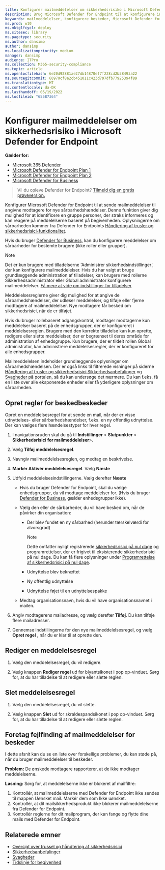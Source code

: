 ```yaml
---
title: Konfigurer mailmeddelelser om sikkerhedsrisiko i Microsoft Defender for Endpoint
description: Brug Microsoft Defender for Endpoint til at konfigurere indstillinger for mailbeskeder for sårbarhedshændelser.
keywords: mailmeddelelser, konfigurere beskeder, Microsoft Defender for Endpoint, Microsoft Defender for Endpoint meddelelser, Microsoft Defender for Endpoint beskeder, Windows Enterprise, Windows Education
ms.prod: w10
ms.mktglfcycl: deploy
ms.sitesec: library
ms.pagetype: security
ms.author: dansimp
author: dansimp
ms.localizationpriority: medium
manager: dansimp
audience: ITPro
ms.collection: M365-security-compliance
ms.topic: article
ms.openlocfilehash: 6e20d92881ae27db14870ef7f228cd2b38493a22
ms.sourcegitcommit: 60970cf8a2cb451011c423d797dfb77925394f89
ms.translationtype: MT
ms.contentlocale: da-DK
ms.lasthandoff: 05/19/2022
ms.locfileid: "65587364"
---
```

# <a name="configure-vulnerability-email-notifications-in-microsoft-defender-for-endpoint"></a>Konfigurer mailmeddelelser om sikkerhedsrisiko i Microsoft Defender for Endpoint

**Gælder for:**
- [Microsoft 365 Defender](https://go.microsoft.com/fwlink/?linkid=2118804)
- [Microsoft Defender for Endpoint Plan 1](https://go.microsoft.com/fwlink/p/?linkid=2154037)
- [Microsoft Defender for Endpoint Plan 2](https://go.microsoft.com/fwlink/p/?linkid=2154037)
- [Microsoft Defender for Business](../defender-business/mdb-overview.md)

> Vil du opleve Defender for Endpoint? [Tilmeld dig en gratis prøveversion.](https://signup.microsoft.com/create-account/signup?products=7f379fee-c4f9-4278-b0a1-e4c8c2fcdf7e&ru=https://aka.ms/MDEp2OpenTrial?ocid=docs-wdatp-emailconfig-abovefoldlink)

Konfigurer Microsoft Defender for Endpoint til at sende mailmeddelelser til angivne modtagere for nye sårbarhedshændelser. Denne funktion giver dig mulighed for at identificere en gruppe personer, der straks informeres og kan reagere på meddelelserne baseret på begivenheden. Oplysningerne om sårbarheden kommer fra Defender for Endpoints [Håndtering af trusler og sikkerhedsrisici-funktionalitet](next-gen-threat-and-vuln-mgt.md).

Hvis du bruger [Defender for Business](../defender-business/mdb-overview.md), kan du konfigurere meddelelser om sårbarheder for bestemte brugere (ikke roller eller grupper).

> [!NOTE]
> Det er kun brugere med tilladelserne 'Administrer sikkerhedsindstillinger', der kan konfigurere mailmeddelelser. Hvis du har valgt at bruge grundlæggende administration af tilladelser, kan brugere med rollerne Sikkerhedsadministrator eller Global administrator konfigurere mailmeddelelser. [Få mere at vide om indstillinger for tilladelser](user-roles.md)

Meddelelsesreglerne giver dig mulighed for at angive de sårbarhedshændelser, der udløser meddelelser, og tilføje eller fjerne modtagere af mailmeddelelser. Nye modtagere får besked om sikkerhedsrisici, når de er tilføjet.

Hvis du bruger rollebaseret adgangskontrol, modtager modtagerne kun meddelelser baseret på de enhedsgrupper, der er konfigureret i meddelelsesreglen. Brugere med den korrekte tilladelse kan kun oprette, redigere eller slette meddelelser, der er begrænset til deres område for administration af enhedsgruppe. Kun brugere, der er tildelt rollen Global administrator, kan administrere meddelelsesregler, der er konfigureret for alle enhedsgrupper.

Mailmeddelelsen indeholder grundlæggende oplysninger om sårbarhedshændelsen. Der er også links til filtrerede visninger på siderne [Håndtering af trusler og sikkerhedsrisici Sikkerhedsanbefalinger](tvm-security-recommendation.md) og [Svagheder](tvm-weaknesses.md) på portalen, så du kan undersøge det nærmere. Du kan f.eks. få en liste over alle eksponerede enheder eller få yderligere oplysninger om sårbarheden.

## <a name="create-rules-for-alert-notifications"></a>Opret regler for beskedbeskeder

Opret en meddelelsesregel for at sende en mail, når der er visse udnyttelses- eller sårbarhedshændelser, f.eks. en ny offentlig udnyttelse. Der kan vælges flere hændelsestyper for hver regel.

1. I navigationsruden skal du gå til **Indstillinger** \> **Slutpunkter** \> **Sikkerhedsrisici for mailmeddelelser**\>.

2. Vælg **Tilføj meddelelsesregel**.

3. Navngiv mailmeddelelsesreglen, og medtag en beskrivelse.

4. **Markér Aktivér meddelelsesregel**. Vælg **Næste**

5. Udfyld meddelelsesindstillingerne. Vælg derefter **Næste**

    - Hvis du bruger Defender for Endpoint, skal du vælge enhedsgrupper, du vil modtage meddelelser for. (Hvis du bruger [Defender for Business](../defender-business/mdb-overview.md), gælder enhedsgrupper ikke).
    - Vælg den eller de sårbarheder, du vil have besked om, når de påvirker din organisation:
        - Der blev fundet en ny sårbarhed (herunder tærskelværdi for alvorsgrad)

            > [!NOTE]
            > Dette omfatter nyligt registrerede [sikkerhedsrisici på nul dage](tvm-zero-day-vulnerabilities.md) og programrettelser, der er frigivet til eksisterende sikkerhedsrisici på nul dage. Du kan få flere oplysninger under [Programrettelse af sikkerhedsrisici på nul dage](tvm-zero-day-vulnerabilities.md#patching-zero-day-vulnerabilities).

        - Udnyttelse blev bekræftet
        - Ny offentlig udnyttelse
        - Udnyttelse føjet til en udnyttelsespakke

    - Medtag organisationsnavn, hvis du vil have organisationsnavnet i mailen.

6. Angiv modtagerens mailadresse, og vælg derefter **Tilføj**. Du kan tilføje flere mailadresser.

7. Gennemse indstillingerne for den nye mailmeddelelsesregel, og vælg **Opret regel** , når du er klar til at oprette den.

## <a name="edit-a-notification-rule"></a>Rediger en meddelelsesregel

1. Vælg den meddelelsesregel, du vil redigere.

2. Vælg knappen **Rediger regel** ud for blyantsikonet i pop op-vinduet. Sørg for, at du har tilladelse til at redigere eller slette reglen.

## <a name="delete-notification-rule"></a>Slet meddelelsesregel

1. Vælg den meddelelsesregel, du vil slette.

2. Vælg knappen **Slet** ud for skraldespandsikonet i pop op-vinduet. Sørg for, at du har tilladelse til at redigere eller slette reglen.

## <a name="troubleshoot-email-notifications-for-alerts"></a>Foretag fejlfinding af mailmeddelelser for beskeder

I dette afsnit kan du se en liste over forskellige problemer, du kan støde på, når du bruger mailmeddelelser til beskeder.

**Problem:** De ønskede modtagere rapporterer, at de ikke modtager meddelelserne.

**Løsning:** Sørg for, at meddelelserne ikke er blokeret af mailfiltre:

1. Kontrollér, at mailmeddelelserne med Defender for Endpoint ikke sendes til mappen Uønsket mail. Markér dem som Ikke uønsket.
2. Kontrollér, at dit mailsikkerhedsprodukt ikke blokerer mailmeddelelserne fra Defender for Endpoint.
3. Kontrollér reglerne for dit mailprogram, der kan fange og flytte dine mails med Defender for Endpoint.

## <a name="related-topics"></a>Relaterede emner

- [Oversigt over trussel og håndtering af sikkerhedsrisici](next-gen-threat-and-vuln-mgt.md)
- [Sikkerhedsanbefalinger](tvm-security-recommendation.md)
- [Svagheder](tvm-weaknesses.md)
- [Tidslinje for begivenhed](threat-and-vuln-mgt-event-timeline.md)
